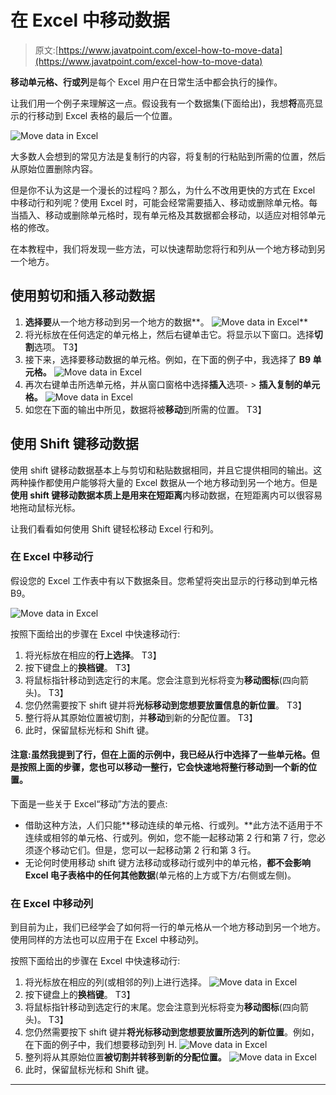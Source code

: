 # 在 Excel 中移动数据

> 原文:[https://www.javatpoint.com/excel-how-to-move-data](https://www.javatpoint.com/excel-how-to-move-data)

**移动单元格、行或列**是每个 Excel 用户在日常生活中都会执行的操作。

让我们用一个例子来理解这一点。假设我有一个数据集(下面给出)，我想**将**高亮显示的行移动到 Excel 表格的最后一个位置。

![Move data in Excel](../Images/5ea006bb7f843c8ed6e42dab62b7f0be.png)

大多数人会想到的常见方法是复制行的内容，将复制的行粘贴到所需的位置，然后从原始位置删除内容。

但是你不认为这是一个漫长的过程吗？那么，为什么不改用更快的方式在 Excel 中移动行和列呢？使用 Excel 时，可能会经常需要插入、移动或删除单元格。每当插入、移动或删除单元格时，现有单元格及其数据都会移动，以适应对相邻单元格的修改。

在本教程中，我们将发现一些方法，可以快速帮助您将行和列从一个地方移动到另一个地方。

## 使用剪切和插入移动数据

1.  **选择要**从一个地方移动到另一个地方的数据**。
    ![Move data in Excel](../Images/7a917f5ab0a331203f031839c88d2775.png)**
2.  将光标放在任何选定的单元格上，然后右键单击它。将显示以下窗口。选择**切割**选项。
    T3】
3.  接下来，选择要移动数据的单元格。例如，在下面的例子中，我选择了 **B9 单元格。**
    ![Move data in Excel](../Images/0955065cb81c3b28c8637a757216c7f3.png)
4.  再次右键单击所选单元格，并从窗口窗格中选择**插入**选项- > **插入复制的单元格。**
    ![Move data in Excel](../Images/1c01a702a9367be6b0a25ecdda479892.png)
5.  如您在下面的输出中所见，数据将被**移动**到所需的位置。
    T3】

## 使用 Shift 键移动数据

使用 shift 键移动数据基本上与剪切和粘贴数据相同，并且它提供相同的输出。这两种操作都使用户能够将大量的 Excel 数据从一个地方移动到另一个地方。但是**使用 shift 键移动数据本质上是用来在短距离**内移动数据，在短距离内可以很容易地拖动鼠标光标。

让我们看看如何使用 Shift 键轻松移动 Excel 行和列。

### 在 Excel 中移动行

假设您的 Excel 工作表中有以下数据条目。您希望将突出显示的行移动到单元格 B9。

![Move data in Excel](../Images/5ea006bb7f843c8ed6e42dab62b7f0be.png)

按照下面给出的步骤在 Excel 中快速移动行:

1.  将光标放在相应的**行上选择**。
    T3】
2.  按下键盘上的**换档键**。
    T3】
3.  将鼠标指针移动到选定行的末尾。您会注意到光标将变为**移动图标**(四向箭头)。
    T3】
4.  您仍然需要按下 shift 键并将**光标移动到您想要放置信息的新位置**。
    T3】
5.  整行将从其原始位置被切割，并**移动**到新的分配位置。
    T3】
6.  此时，保留鼠标光标和 Shift 键。

#### 注意:虽然我提到了行，但在上面的示例中，我已经从行中选择了一些单元格。但是按照上面的步骤，您也可以移动一整行，它会快速地将整行移动到一个新的位置。

下面是一些关于 Excel“移动”方法的要点:

*   借助这种方法，人们只能**移动连续的单元格、行或列。**此方法不适用于不连续或相邻的单元格、行或列。例如，您不能一起移动第 2 行和第 7 行，您必须逐个移动它们。但是，您可以一起移动第 2 行和第 3 行。
*   无论何时使用移动 shift 键方法移动或移动行或列中的单元格，**都不会影响 Excel 电子表格中的任何其他数据**(单元格的上方或下方/右侧或左侧)。

### 在 Excel 中移动列

到目前为止，我们已经学会了如何将一行的单元格从一个地方移动到另一个地方。使用同样的方法也可以应用于在 Excel 中移动列。

按照下面给出的步骤在 Excel 中快速移动行:

1.  将光标放在相应的列(或相邻的列)上进行选择。
    ![Move data in Excel](../Images/2f73ad5ccfb16efc2df7d3d82badefa4.png)
2.  按下键盘上的**换档键**。
    T3】
3.  将鼠标指针移动到选定行的末尾。您会注意到光标将变为**移动图标**(四向箭头)。
    T3】
4.  您仍然需要按下 shift 键并**将光标移动到您想要放置所选列的新位置**。例如，在下面的例子中，我们想要移动到列 H.
    ![Move data in Excel](../Images/c774414fafbb16baf8da7e8e4c317874.png)
5.  整列将从其原始位置**被切割并转移到新的分配位置。**
    ![Move data in Excel](../Images/178226653bdb1e8dcbdb2e75cef82968.png)
6.  此时，保留鼠标光标和 Shift 键。

* * *